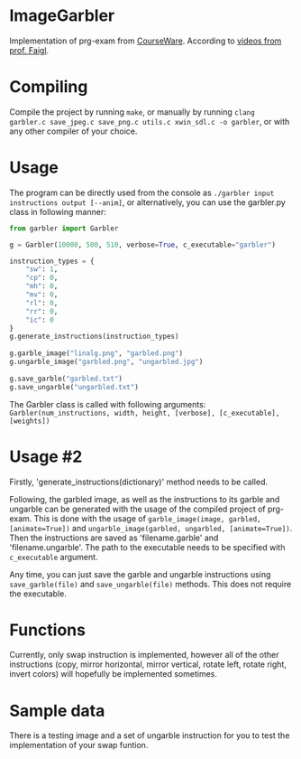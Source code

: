 # ImageGarbler
Implementation of prg-exam from [CourseWare](https://cw.fel.cvut.cz/wiki/courses/b0b36prp/resources/exam).
According to [videos from prof. Faigl](https://www.youtube.com/playlist?list=PLQ5Wg6tJelytTMT0M7bZbkBuXF8JiQV4O).

# Compiling
Compile the project by running `make`, or manually by running `clang garbler.c save_jpeg.c save_png.c utils.c xwin_sdl.c -o garbler`, or with any other compiler of your choice.

# Usage
The program can be directly used from the console as `./garbler input instructions output [--anim]`,
or alternatively, you can use the garbler.py class in following manner:

```python
from garbler import Garbler

g = Garbler(10000, 500, 510, verbose=True, c_executable="garbler")

instruction_types = {
    "sw": 1,
    "cp": 0,
    "mh": 0,
    "mv": 0,
    "rl": 0,
    "rr": 0,
    "ic": 0
}
g.generate_instructions(instruction_types)
	
g.garble_image("linalg.png", "garbled.png")
g.ungarble_image("garbled.png", "ungarbled.jpg")
	
g.save_garble("garbled.txt")
g.save_ungarble("ungarbled.txt")
```

The Garbler class is called with following arguments:
`Garbler(num_instructions, width, height, [verbose], [c_executable], [weights])`

# Usage #2
Firstly, 'generate_instructions(dictionary)' method needs to be called.

Following, the garbled image, as well as the instructions to its garble and ungarble can be generated with the usage of the compiled project of prg-exam. This is done with the usage of `garble_image(image, garbled, [animate=True])` and `ungarble_image(garbled, ungarbled, [animate=True])`. Then the instructions are saved as 'filename.garble' and 'filename.ungarble'. The path to the executable needs to be specified with `c_executable` argument. 

Any time, you can just save the garble and ungarble instructions using `save_garble(file)` and `save_ungarble(file)` methods. This does not require the executable.

# Functions
Currently, only swap instruction is implemented, however all of the other instructions (copy, mirror horizontal, mirror vertical, rotate left, rotate right, invert colors) will hopefully be implemented sometimes.

# Sample data
There is a testing image and a set of ungarble instruction for you to test the implementation of your swap funtion.
